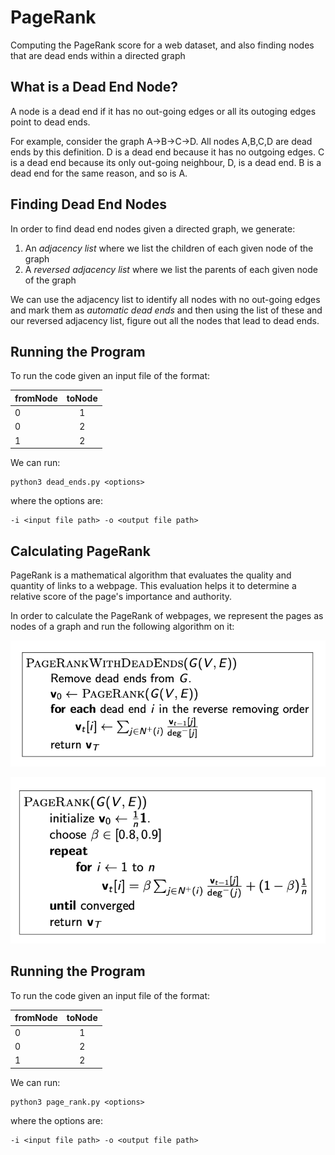 # PageRank

Computing the PageRank score for a web dataset, and also finding nodes that are dead ends within a directed graph

## What is a Dead End Node?

A node is a dead end if it has no out-going edges or all its outoging edges point to dead ends.

For example, consider the graph A->B->C->D. All nodes A,B,C,D are dead ends by this definition. D is a dead end because it has no outgoing edges. C is a dead end because its only out-going neighbour, D, is a dead end. B is a dead end for the same reason, and so is A.

## Finding Dead End Nodes

In order to find dead end nodes given a directed graph, we generate:

1) An *adjacency list* where we list the children of each given node of the graph
2) A *reversed adjacency list* where we list the parents of each given node of the graph

We can use the adjacency list to identify all nodes with no out-going edges and mark them as *automatic dead ends* and then using the list of these and our reversed adjacency list, figure out all the nodes that lead to dead ends.

## Running the Program

To run the code given an input file of the format:

| fromNode   |      toNode      |
|----------|:-------------:|
| 0 |  1 |
| 0 |    2   |
| 1 | 2 |

We can run:

```
python3 dead_ends.py <options>
```

where the options are:

```
-i <input file path> -o <output file path>
```

## Calculating PageRank

PageRank is a mathematical algorithm that evaluates the quality and quantity of links to a webpage. This evaluation helps it to determine a relative score of the page's importance and authority.

In order to calculate the PageRank of webpages, we represent the pages as nodes of a graph and run the following algorithm on it:

![withdeadends](./img/withdeadends.png)

![withoutdeadends](./img/withoutdeadends.png)

## Running the Program

To run the code given an input file of the format:

| fromNode   |      toNode      |
|----------|:-------------:|
| 0 |  1 |
| 0 |    2   |
| 1 | 2 |

We can run:

```
python3 page_rank.py <options>
```

where the options are:

```
-i <input file path> -o <output file path>
```
